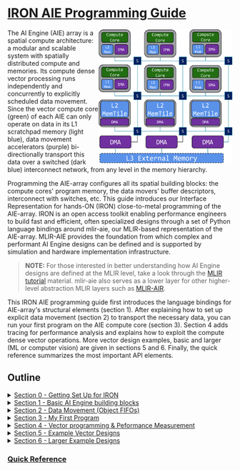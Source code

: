 <!---//===- README.md --------------------------*- Markdown -*-===//
//
// This file is licensed under the Apache License v2.0 with LLVM Exceptions.
// See https://llvm.org/LICENSE.txt for license information.
// SPDX-License-Identifier: Apache-2.0 WITH LLVM-exception
//
// Copyright (C) 2022, Advanced Micro Devices, Inc.
// 
//===----------------------------------------------------------------------===//-->

# <ins>IRON AIE Programming Guide</ins>

<img align="right" width="300" height="300" src="./assets/AIEarray.svg"> 

The AI Engine (AIE) array is a spatial compute architecture: a modular and scalable system with spatially distributed compute and memories. Its compute dense vector processing runs independently and concurrently to explicitly scheduled data movement. Since the vector compute core (green) of each AIE can only operate on data in its L1 scratchpad memory (light blue), data movement accelerators (purple) bi-directionally transport this data over a switched (dark blue) interconnect network, from any level in the memory hierarchy.

Programming the AIE-array configures all its spatial building blocks: the compute cores' program memory, the data movers' buffer descriptors, interconnect with switches, etc. This guide introduces our Interface Representation for hands-ON (IRON) close-to-metal programming of the AIE-array. IRON is an open access toolkit enabling performance engineers to build fast and efficient, often specialized designs through a set of Python language bindings around mlir-aie, our MLIR-based representation of the AIE-array. MLIR-AIE provides the foundation from which complex and performant AI Engine designs can be defined and is supported by simulation and hardware implementation infrastructure. 

> **NOTE:**  For those interested in better understanding how AI Engine designs are defined at the MLIR level, take a look through the [MLIR tutorial](../tutorials/) material. mlir-aie also serves as a lower layer for other higher-level abstraction MLIR layers such as [MLIR-AIR](https://github.com/Xilinx/mlir-air).

This IRON AIE programming guide first introduces the language bindings for AIE-array's structural elements (section 1). After explaining how to set up explicit data movement (section 2) to transport the necessary data, you can run your first program on the AIE compute core (section 3). Section 4 adds tracing for performance analysis and explains how to exploit the compute dense vector operations. More vector design examples, basic and larger (ML or computer vision) are given in sections 5 and 6. Finally, the quick reference summarizes the most important API elements.

## Outline
<details><summary><a href="./section-0">Section 0 - Getting Set Up for IRON</a></summary>

* Introduce recommended hardware to target with IRON
* Simple instructions to set up your hardware, tools and environment
</details>
<details><summary><a href="./section-1">Section 1 - Basic AI Engine building blocks</a></summary>

* Introduce the AI Engine building blocks for expressing an application design
* Give example of python bindings for MLIR source that definre AIE tiles
</details>
<details><summary><a href="./section-2">Section 2 - Data Movement (Object FIFOs)</a></summary>

* Introduce topic of objectfifos and how they abstract connections between tiles and data in the AIE array memories
* Explain key objectfifo data movement patterns
* Introduce more complex objectfifo connection patterns (link/ broadcast, join/ distribute)
* Demonstrate objectfifos with practical examples
* Explain runtime data movement between the host and AIE array
</details>
<details><summary><a href="./section-3">Section 3 - My First Program</a></summary>

* Introduce example of first simple program (Vector Scalar Multiplication)
* Illustrate how to run designs on Ryzen™ AI enabled hardware
</details>
<details><summary><a href="./section-4">Section 4 - Vector programming & Peformance Measurement</a></summary>

* Discuss topic of vector programming at the kernel level
* Introduce performance measurement (trace) and how we measure cycle count and efficiency
* Performant Vector Scalar Multiplication design example
</details>
<details><summary><a href="./section-5">Section 5 - Example Vector Designs</a></summary>

* Introduce additional vector design examples with exercises to measure performance on each
    * Passthrough
    * Vector $e^x$
    * Vector Scalar Addition
    * GEMM
    * CONV2D
    * ...
</details>
<details><summary><a href="./section-6">Section 6 - Larger Example Designs</a></summary>

* Introduce larger design examples with performance measured over multiple cores
    * Edge Detect
    * Resnet
    * ...
</details>

### [Quick Reference](./quick_reference.md)



